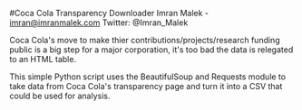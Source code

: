 #Coca Cola Transparency Downloader
Imran Malek - imran@imranmalek.com 
Twitter: @Imran_Malek

Coca Cola's move to make thier contributions/projects/research funding public is a big step for a major corporation, it's too bad the data is relegated to an HTML table. 

This simple Python script uses the BeautifulSoup and Requests module to take data from Coca Cola's transparency page and turn it into a CSV that could be used for analysis. 

